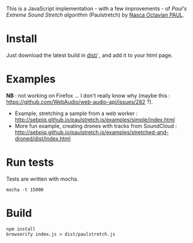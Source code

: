 This is a JavaScript implementation - with a few improvements - of *Paul's Extreme Sound Stretch algorithm* (Paulstretch) by [Nasca Octavian PAUL](https://github.com/paulnasca).

Install
===========

Just download the latest build in [dist/](https://github.com/sebpiq/paulstretch.js/tree/master/dist) , and add it to your html page.


Examples
==========
**NB** : not working on Firefox ... I don't really know why (maybe this : https://github.com/WebAudio/web-audio-api/issues/282 ?).

- Example, stretching a sample from a web worker : http://sebpiq.github.io/paulstretch.js/examples/simple/index.html
- More fun example, creating drones with tracks from SoundCloud : http://sebpiq.github.io/paulstretch.js/examples/stretched-and-droned/dist/index.html

Run tests
==============

Tests are written with mocha.

```
mocha -t 15000
```

Build
=======

```
npm install
browserify index.js > dist/paulstretch.js
```
